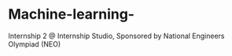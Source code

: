 # Machine-learning-
Internship 2 @ Internship Studio, Sponsored by National Engineers Olympiad (NEO)
